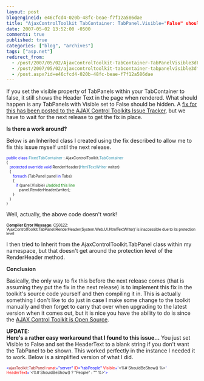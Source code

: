 ```yaml
---
layout: post
blogengineid: e46cfcd4-020b-48fc-beae-f7f12a586dae
title: "AjaxControlToolkit TabContainer: TabPanel.Visible="False" should not display header text"
date: 2007-05-02 13:52:00 -0500
comments: true
published: true
categories: ["blog", "archives"]
tags: ["asp.net"]
redirect_from: 
  - /post/2007/05/02/AjaxControlToolkit-TabContainer-TabPanelVisible3dFalse-should-not-display-header-text
  - /post/2007/05/02/ajaxcontroltoolkit-tabcontainer-tabpanelvisible3dfalse-should-not-display-header-text
  - /post.aspx?id=e46cfcd4-020b-48fc-beae-f7f12a586dae
---
```

<!-- more -->
<p><span id="ctl00_ctl00_ctl00_Content_ProjectBaseMain_ProjectMain_DescriptionLabel">If you set the visible property of TabPanels within your TabContainer&nbsp;to false, it still shows the Header Text&nbsp;in the&nbsp;page when rendered. What should happen is any TabPanels with Visible set to False should be hidden. A <a href="http://www.codeplex.com/AtlasControlToolkit/WorkItem/View.aspx?WorkItemId=8474">fix for this has been posted to the AJAX Control Toolkits Issue Tracker</a>, but we have to wait for the next release to get the fix in place.</span></p>
<p><span><strong>Is there a work around?</strong></span></p>
<p><span>Below is an Inherited class I created using the fix described to allow me to fix this issue myself until the next release.</span></p>
<p><span style="color: #0000ff; font-size: x-small;"> </span></p>
<p><span style="color: #0000ff; font-size: x-small;">public</span><span style="font-size: x-small;"> </span><span style="color: #0000ff; font-size: x-small;">class</span><span style="font-size: x-small;"> </span><span style="color: #2b91af; font-size: x-small;">FixedTabContainer</span><span style="font-size: x-small;"> : AjaxControlToolkit.</span><span style="color: #2b91af; font-size: x-small;">TabContainer<br /></span><span style="font-size: x-small;">{<br /></span><span style="color: #0000ff; font-size: x-small;">&nbsp;&nbsp;&nbsp;protected</span><span style="font-size: x-small;"> </span><span style="color: #0000ff; font-size: x-small;">override</span><span style="font-size: x-small;"> </span><span style="color: #0000ff; font-size: x-small;">void</span><span style="font-size: x-small;"> RenderHeader(</span><span style="color: #2b91af; font-size: x-small;">HtmlTextWriter</span><span style="font-size: x-small;"> writer)<br />&nbsp;&nbsp;&nbsp;{<br />&nbsp;&nbsp;&nbsp;&nbsp;&nbsp;&nbsp;</span><span style="color: #0000ff; font-size: x-small;">foreach</span><span style="font-size: x-small;"> (TabPanel panel </span><span style="color: #0000ff; font-size: x-small;">in</span><span style="font-size: x-small;"> Tabs)<br />&nbsp;&nbsp;&nbsp;&nbsp;&nbsp;&nbsp;</span><span style="font-size: x-small;">{<br />&nbsp;&nbsp;&nbsp;&nbsp;&nbsp;&nbsp;&nbsp;&nbsp;&nbsp;</span><span style="color: #0000ff; font-size: x-small;">if</span><span style="font-size: x-small;"> (panel.Visible) </span><span style="color: #008000; font-size: x-small;">//added this line<br />&nbsp;&nbsp;&nbsp;&nbsp;&nbsp;&nbsp;&nbsp;&nbsp;&nbsp;&nbsp;&nbsp;&nbsp;</span><span style="font-size: x-small;">panel.RenderHeader(writer);<br />&nbsp;&nbsp;&nbsp;&nbsp;&nbsp;&nbsp;}<br />&nbsp;&nbsp;&nbsp;}<br />}</span></p>
<p>Well, actually, the above code doesn't work!</p>
<p><span style="font-size: x-small;"><strong>Compiler Error Message: </strong><span style="font-family: Arial;">CS0122: 'AjaxControlToolkit.TabPanel.RenderHeader(System.Web.UI.HtmlTextWriter)' is inaccessible due to its protection level</span><br /></span></p>
<p>I then tried to Inherit from the AjaxControlToolkit.TabPanel class within my namespace, but that doesn't get around the protection level of the RenderHeader method.</p>
<p><strong>Conclusion</strong></p>
<p>Basically, the only way to fix this before the next release comes (that is assuming they put the fix in the next release) is to implement this fix in the toolkit's source code yourself and then compiling it in. This is actually something I don't like to do just in case I make some change to the toolkit manually and then forget to carry that over when upgrading to the latest version when it comes out, but it is nice you have the ability to do is since the <a href="http://codeplex.com/atlascontroltoolkit">AJAX Control Toolkit is Open Source</a>.</p>
<p><strong>UPDATE:<br />Here's a rather easy workaround that I found to this issue...</strong>&nbsp;You just set Visible to False and set the HeaderText to a blank string if you don't want the TabPanel to be shown. This worked perfectly in the instance I needed it to work. Below is a simplified version of what I did.</p>
<p><span style="color: #0000ff; font-size: x-small;">&lt;</span><span style="color: #a31515; font-size: x-small;">ajaxToolkit</span><span style="color: #0000ff; font-size: x-small;">:</span><span style="color: #a31515; font-size: x-small;">TabPanel</span><span style="font-size: x-small;"> </span><span style="color: #ff0000; font-size: x-small;">runat</span><span style="color: #0000ff; font-size: x-small;">="server"</span><span style="font-size: x-small;"> </span><span style="color: #ff0000; font-size: x-small;">ID</span><span style="color: #0000ff; font-size: x-small;">="tabPeople"</span><span style="font-size: x-small;"> </span><span style="color: #ff0000; font-size: x-small;">Visible</span><span style="color: #0000ff; font-size: x-small;">='</span><span style="font-size: x-small;">&lt;%#&nbsp;ShouldBeShow()&nbsp;%&gt;</span><span style="color: #0000ff; font-size: x-small;">'</span><span style="font-size: x-small;"> </span><span style="color: #ff0000; font-size: x-small;">HeaderText</span><span style="color: #0000ff; font-size: x-small;">='</span><span style="font-size: x-small;">&lt;%# ShouldBeShow() ? "People" : "" %&gt;</span><span style="color: #0000ff; font-size: x-small;">'&gt;</span></p>
<p>&nbsp;</p>
